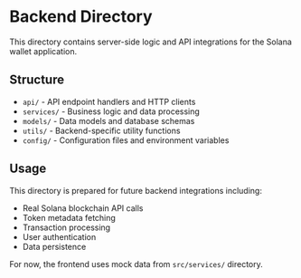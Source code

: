 
# Backend Directory

This directory contains server-side logic and API integrations for the Solana wallet application.

## Structure

- `api/` - API endpoint handlers and HTTP clients
- `services/` - Business logic and data processing
- `models/` - Data models and database schemas
- `utils/` - Backend-specific utility functions
- `config/` - Configuration files and environment variables

## Usage

This directory is prepared for future backend integrations including:
- Real Solana blockchain API calls
- Token metadata fetching
- Transaction processing
- User authentication
- Data persistence

For now, the frontend uses mock data from `src/services/` directory.
